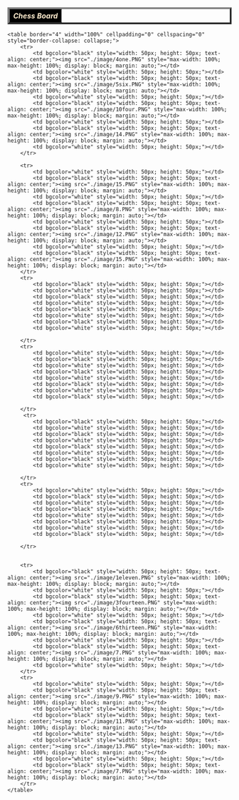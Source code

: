  <table border="4" width="100%" cellpadding="0" cellspacing="0" style="border-collapse: collapse;">
        <tr>
            <th colspan="8" style="background-color: black; color: blanchedalmond; text-align: center;"><i>Chess Board</i></th>
        </tr>
    </table>

    <table border="4" width="100%" cellpadding="0" cellspacing="0" style="border-collapse: collapse;">
        <tr>
            <td bgcolor="black" style="width: 50px; height: 50px; text-align: center;"><img src="./image/4one.PNG" style="max-width: 100%; max-height: 100%; display: block; margin: auto;"></td>
            <td bgcolor="white" style="width: 50px; height: 50px;"></td>
            <td bgcolor="black" style="width: 50px; height: 50px; text-align: center;"><img src="./image/5six.PNG" style="max-width: 100%; max-height: 100%; display: block; margin: auto;"></td>
            <td bgcolor="white" style="width: 50px; height: 50px;"></td>
            <td bgcolor="black" style="width: 50px; height: 50px; text-align: center;"><img src="./image/10four.PNG" style="max-width: 100%; max-height: 100%; display: block; margin: auto;"></td>
            <td bgcolor="white" style="width: 50px; height: 50px;"></td>
            <td bgcolor="black" style="width: 50px; height: 50px; text-align: center;"><img src="./image/14.PNG" style="max-width: 100%; max-height: 100%; display: block; margin: auto;"></td>
            <td bgcolor="white" style="width: 50px; height: 50px;"></td>
        </tr>
        
        <tr>
            <td bgcolor="white" style="width: 50px; height: 50px;"></td>
            <td bgcolor="black" style="width: 50px; height: 50px; text-align: center;"><img src="./image/15.PNG" style="max-width: 100%; max-height: 100%; display: block; margin: auto;"></td>
            <td bgcolor="white" style="width: 50px; height: 50px;"></td>
            <td bgcolor="black" style="width: 50px; height: 50px; text-align: center;"><img src="./image/8.PNG" style="max-width: 100%; max-height: 100%; display: block; margin: auto;"></td>
            <td bgcolor="white" style="width: 50px; height: 50px;"></td>
            <td bgcolor="black" style="width: 50px; height: 50px; text-align: center;"><img src="./image/12.PNG" style="max-width: 100%; max-height: 100%; display: block; margin: auto;"></td>
            <td bgcolor="white" style="width: 50px; height: 50px;"></td>
            <td bgcolor="black" style="width: 50px; height: 50px; text-align: center;"><img src="./image/15.PNG" style="max-width: 100%; max-height: 100%; display: block; margin: auto;"></td>
        </tr>
        <tr>
            <td bgcolor="black" style="width: 50px; height: 50px;"></td>
            <td bgcolor="white" style="width: 50px; height: 50px;"></td>
            <td bgcolor="black" style="width: 50px; height: 50px;"></td>
            <td bgcolor="white" style="width: 50px; height: 50px;"></td>
            <td bgcolor="black" style="width: 50px; height: 50px;"></td>
            <td bgcolor="white" style="width: 50px; height: 50px;"></td>
            <td bgcolor="black" style="width: 50px; height: 50px;"></td>
            <td bgcolor="white" style="width: 50px; height: 50px;"></td>
            
        </tr>
        <tr>
            <td bgcolor="white" style="width: 50px; height: 50px;"></td>
            <td bgcolor="black" style="width: 50px; height: 50px;"></td>
            <td bgcolor="white" style="width: 50px; height: 50px;"></td>
            <td bgcolor="black" style="width: 50px; height: 50px;"></td>
            <td bgcolor="white" style="width: 50px; height: 50px;"></td>
            <td bgcolor="black" style="width: 50px; height: 50px;"></td>
            <td bgcolor="white" style="width: 50px; height: 50px;"></td>
            <td bgcolor="black" style="width: 50px; height: 50px;"></td>
            
        </tr>
         <tr>
            <td bgcolor="black" style="width: 50px; height: 50px;"></td>
            <td bgcolor="white" style="width: 50px; height: 50px;"></td>
            <td bgcolor="black" style="width: 50px; height: 50px;"></td>
            <td bgcolor="white" style="width: 50px; height: 50px;"></td>
            <td bgcolor="black" style="width: 50px; height: 50px;"></td>
            <td bgcolor="white" style="width: 50px; height: 50px;"></td>
            <td bgcolor="black" style="width: 50px; height: 50px;"></td>
            <td bgcolor="white" style="width: 50px; height: 50px;"></td>
            
        </tr>
        <tr>
            <td bgcolor="white" style="width: 50px; height: 50px;"></td>
            <td bgcolor="black" style="width: 50px; height: 50px;"></td>
            <td bgcolor="white" style="width: 50px; height: 50px;"></td>
            <td bgcolor="black" style="width: 50px; height: 50px;"></td>
            <td bgcolor="white" style="width: 50px; height: 50px;"></td>
            <td bgcolor="black" style="width: 50px; height: 50px;"></td>
            <td bgcolor="white" style="width: 50px; height: 50px;"></td>
            <td bgcolor="black" style="width: 50px; height: 50px;"></td>
            
        </tr>
        
        
        <tr>
            <td bgcolor="black" style="width: 50px; height: 50px; text-align: center;"><img src="./image/1eleven.PNG" style="max-width: 100%; max-height: 100%; display: block; margin: auto;"></td>
            <td bgcolor="white" style="width: 50px; height: 50px;"></td>
            <td bgcolor="black" style="width: 50px; height: 50px; text-align: center;"><img src="./image/3fourteen.PNG" style="max-width: 100%; max-height: 100%; display: block; margin: auto;"></td>
            <td bgcolor="white" style="width: 50px; height: 50px;"></td>
            <td bgcolor="black" style="width: 50px; height: 50px; text-align: center;"><img src="./image/6thirteen.PNG" style="max-width: 100%; max-height: 100%; display: block; margin: auto;"></td>
            <td bgcolor="white" style="width: 50px; height: 50px;"></td>
            <td bgcolor="black" style="width: 50px; height: 50px; text-align: center;"><img src="./image/7.PNG" style="max-width: 100%; max-height: 100%; display: block; margin: auto;"></td>
            <td bgcolor="white" style="width: 50px; height: 50px;"></td>
        </tr>
        <tr>
            <td bgcolor="white" style="width: 50px; height: 50px;"></td>
            <td bgcolor="black" style="width: 50px; height: 50px; text-align: center;"><img src="./image/9.PNG" style="max-width: 100%; max-height: 100%; display: block; margin: auto;"></td>
            <td bgcolor="white" style="width: 50px; height: 50px;"></td>
            <td bgcolor="black" style="width: 50px; height: 50px; text-align: center;"><img src="./image/11.PNG" style="max-width: 100%; max-height: 100%; display: block; margin: auto;"></td>
            <td bgcolor="white" style="width: 50px; height: 50px;"></td>
            <td bgcolor="black" style="width: 50px; height: 50px; text-align: center;"><img src="./image/13.PNG" style="max-width: 100%; max-height: 100%; display: block; margin: auto;"></td>
            <td bgcolor="white" style="width: 50px; height: 50px;"></td>
            <td bgcolor="black" style="width: 50px; height: 50px; text-align: center;"><img src="./image/7.PNG" style="max-width: 100%; max-height: 100%; display: block; margin: auto;"></td>
        </tr>
    </table>
